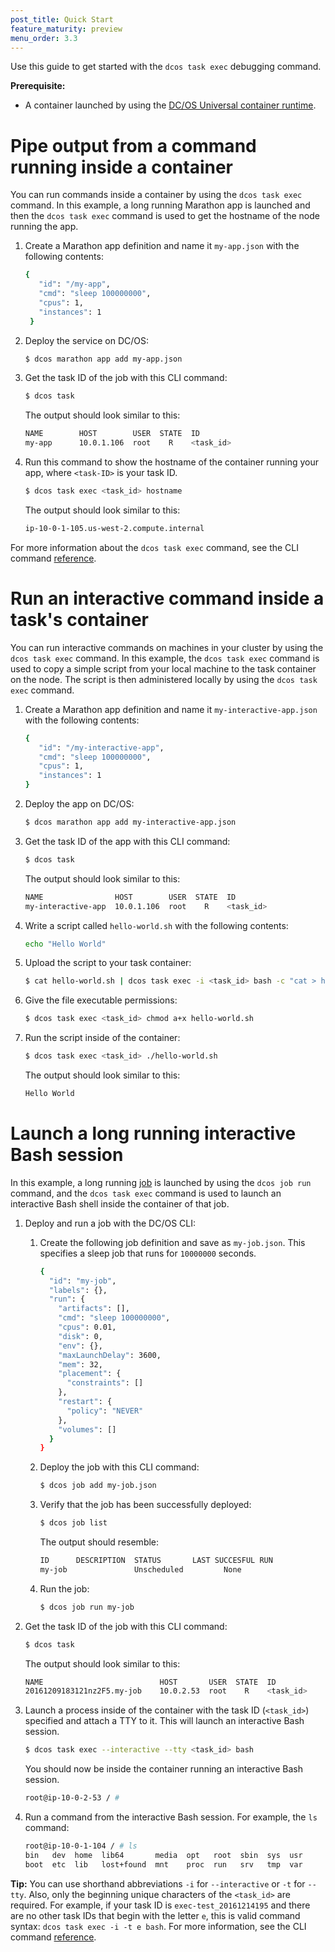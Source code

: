 ```yaml
---
post_title: Quick Start
feature_maturity: preview
menu_order: 3.3
---
```


Use this guide to get started with the `dcos task exec` debugging command.

**Prerequisite:**

- A container launched by using the [DC/OS Universal container runtime](/docs/1.9/usage/containerizers/).

# Pipe output from a command running inside a container 

You can run commands inside a container by using the `dcos task exec` command. In this example, a long running Marathon app is launched and then the `dcos task exec` command is used to get the hostname of the node running the app. 

1.  Create a Marathon app definition and name it `my-app.json` with the following contents:

    ```bash
    {
       "id": "/my-app",
       "cmd": "sleep 100000000",
       "cpus": 1,
       "instances": 1
     }
    ``` 
    
1.  Deploy the service on DC/OS:

    ```bash
    $ dcos marathon app add my-app.json
    ```

1.  Get the task ID of the job with this CLI command:

    ```bash
    $ dcos task
    ```
    
    The output should look similar to this: 
    
    ```bash
    NAME        HOST        USER  STATE  ID                                               
    my-app      10.0.1.106  root    R    <task_id>
    ```

1.  Run this command to show the hostname of the container running your app, where `<task-ID>` is your task ID.

    ```bash
    $ dcos task exec <task_id> hostname
    ```
    
    The output should look similar to this:
    
    ```bash
    ip-10-0-1-105.us-west-2.compute.internal
    ```

For more information about the `dcos task exec` command, see the CLI command [reference](/docs/1.9/usage/cli/command-reference/).

# Run an interactive command inside a task's container
You can run interactive commands on machines in your cluster by using the `dcos task exec` command. In this example, the `dcos task exec` command is used to copy a simple script from your local machine to the task container on the node. The script is then administered locally by using the `dcos task exec` command.

1.  Create a Marathon app definition and name it `my-interactive-app.json` with the following contents:

    ```bash
    {
       "id": "/my-interactive-app",
       "cmd": "sleep 100000000",
       "cpus": 1,
       "instances": 1
    }
    ```

1.  Deploy the app on DC/OS:

    ```bash
    $ dcos marathon app add my-interactive-app.json
    ```

1.  Get the task ID of the app with this CLI command:

    ```bash
    $ dcos task
    ```
    
    The output should look similar to this: 
    
    ```bash
    NAME                HOST        USER  STATE  ID                                               
    my-interactive-app  10.0.1.106  root    R    <task_id>
    ```

1.  Write a script called `hello-world.sh` with the following contents:

    ```bash
    echo "Hello World"
    ```
    
1.  Upload the script to your task container:

    ```bash
    $ cat hello-world.sh | dcos task exec -i <task_id> bash -c "cat > hello-world.sh"
    ```
    
1.  Give the file executable permissions:

    ```bash
    $ dcos task exec <task_id> chmod a+x hello-world.sh
    ```
1. Run the script inside of the container:

    ```bash
    $ dcos task exec <task_id> ./hello-world.sh
    ```

    The output should look similar to this:
    
    ```bash
    Hello World
    ```

# Launch a long running interactive Bash session

In this example, a long running [job](/docs/1.9/usage/jobs/) is launched by using the `dcos job run` command, and the `dcos task exec` command is used to launch an interactive Bash shell inside the container of that job.

1.  Deploy and run a job with the DC/OS CLI:

    1.  Create the following job definition and save as `my-job.json`. This specifies a sleep job that runs for `10000000` seconds.
    
        ```bash
        {
          "id": "my-job",
          "labels": {},
          "run": {
            "artifacts": [],
            "cmd": "sleep 100000000",
            "cpus": 0.01,
            "disk": 0,
            "env": {},
            "maxLaunchDelay": 3600,
            "mem": 32,
            "placement": {
              "constraints": []
            },
            "restart": {
              "policy": "NEVER"
            },
            "volumes": []
          }
        }
        ```
    
    1.  Deploy the job with this CLI command:
    
        ```bash
        $ dcos job add my-job.json
        ```
        
    1.  Verify that the job has been successfully deployed:
    
        ```bash
        $ dcos job list
        ```
        
        The output should resemble:
        
        ```bash
        ID      DESCRIPTION  STATUS       LAST SUCCESFUL RUN        
        my-job               Unscheduled         None
        ```

    1.  Run the job:
    
        ```bash
        $ dcos job run my-job
        ```

1.  Get the task ID of the job with this CLI command:

    ```bash
    $ dcos task
    ```
    
    The output should look similar to this: 
    
    ```bash
    NAME                          HOST       USER  STATE  ID                                                                       
    20161209183121nz2F5.my-job    10.0.2.53  root    R    <task_id>
    ```

1.  Launch a process inside of the container with the task ID (`<task_id>`) specified and attach a TTY to it. This will launch an interactive Bash session.

    ```bash
    $ dcos task exec --interactive --tty <task_id> bash
    ```
    
    You should now be inside the container running an interactive Bash session.
    
    ```bash
    root@ip-10-0-2-53 / #
    ```
    
1.  Run a command from the interactive Bash session. For example, the `ls` command:

    ```bash
    root@ip-10-0-1-104 / # ls
    bin   dev  home  lib64	     media  opt   root	sbin  sys  usr
    boot  etc  lib	 lost+found  mnt    proc  run	srv   tmp  var
    ```
    
 **Tip:** You can use shorthand abbreviations `-i` for `--interactive` or `-t` for `--tty`. Also, only the beginning unique characters of the `<task_id>` are required. For example, if your task ID is `exec-test_20161214195` and there are no other task IDs that begin with the letter `e`, this is valid command syntax: `dcos task exec -i -t e bash`. For more information, see the CLI command [reference](/docs/1.9/usage/cli/command-reference/).


